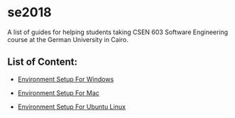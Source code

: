 # se2018

A list of guides for helping students taking CSEN 603 Software Engineering course at the German University in Cairo.

## List of Content:

* [Environment Setup For Windows](https://github.com/omardoma/se2018/blob/master/environment-setup-windows.md)

* [Environment Setup For Mac](https://github.com/omardoma/se2018/blob/master/environment-setup-mac.md)

* [Environment Setup For Ubuntu Linux](https://github.com/omardoma/se2018/blob/master/environment-setup-linux.md)
